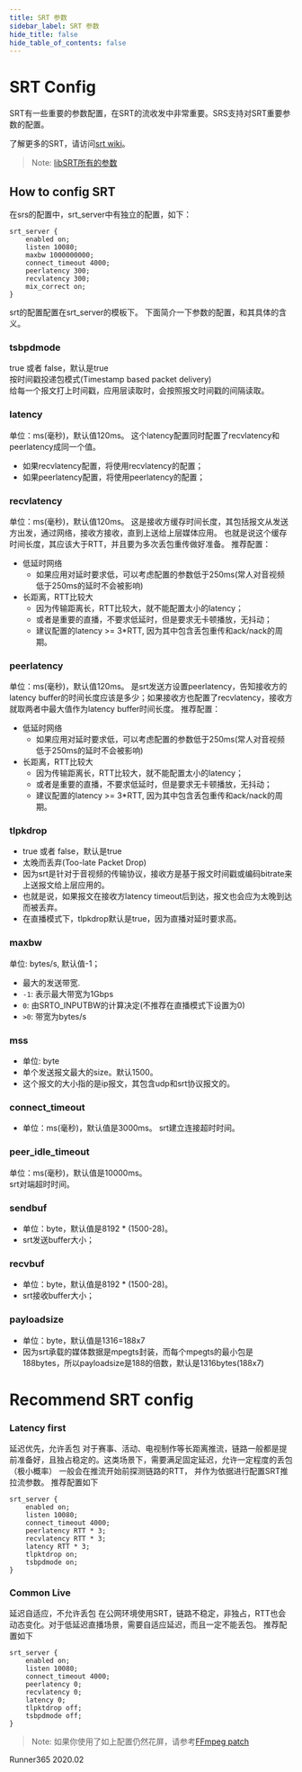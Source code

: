 ```yaml
---
title: SRT 参数
sidebar_label: SRT 参数
hide_title: false
hide_table_of_contents: false
---
```


# SRT Config

SRT有一些重要的参数配置，在SRT的流收发中非常重要。SRS支持对SRT重要参数的配置。

了解更多的SRT，请访问[srt wiki](https://github.com/ossrs/srs/wiki/v5_CN_SRTWiki)。
> Note: [libSRT所有的参数](https://github.com/Haivision/srt/blob/master/docs/API/API-socket-options.md#list-of-options)

## How to config SRT

在srs的配置中，srt_server中有独立的配置，如下：
```
srt_server {
    enabled on;
    listen 10080;
    maxbw 1000000000;
    connect_timeout 4000;
    peerlatency 300;
    recvlatency 300;
    mix_correct on;
}
```
srt的配置配置在srt_server的模板下。
下面简介一下参数的配置，和其具体的含义。

### tsbpdmode

true 或者 false，默认是true <br/>
按时间戳投递包模式(Timestamp based packet delivery)<br/>
给每一个报文打上时间戳，应用层读取时，会按照报文时间戳的间隔读取。<br/>

### latency

单位：ms(毫秒)，默认值120ms。 
这个latency配置同时配置了recvlatency和peerlatency成同一个值。
* 如果recvlatency配置，将使用recvlatency的配置；
* 如果peerlatency配置，将使用peerlatency的配置；

### recvlatency

单位：ms(毫秒)，默认值120ms。 
这是接收方缓存时间长度，其包括报文从发送方出发，通过网络，接收方接收，直到上送给上层媒体应用。
也就是说这个缓存时间长度，其应该大于RTT，并且要为多次丢包重传做好准备。
推荐配置：
* 低延时网络 
    - 如果应用对延时要求低，可以考虑配置的参数低于250ms(常人对音视频低于250ms的延时不会被影响)
* 长距离，RTT比较大 
    - 因为传输距离长，RTT比较大，就不能配置太小的latency；
    - 或者是重要的直播，不要求低延时，但是要求无卡顿播放，无抖动；
    - 建议配置的latency >= 3*RTT, 因为其中包含丢包重传和ack/nack的周期。

### peerlatency

单位：ms(毫秒)，默认值120ms。 
是srt发送方设置peerlatency，告知接收方的latency buffer的时间长度应该是多少；如果接收方也配置了recvlatency，接收方就取两者中最大值作为latency buffer时间长度。
推荐配置：
* 低延时网络 
    - 如果应用对延时要求低，可以考虑配置的参数低于250ms(常人对音视频低于250ms的延时不会被影响)
* 长距离，RTT比较大 
    - 因为传输距离长，RTT比较大，就不能配置太小的latency；
    - 或者是重要的直播，不要求低延时，但是要求无卡顿播放，无抖动；
    - 建议配置的latency >= 3*RTT, 因为其中包含丢包重传和ack/nack的周期。

### tlpkdrop

- true 或者 false，默认是true 
- 太晚而丢弃(Too-late Packet Drop)
- 因为srt是针对于音视频的传输协议，接收方是基于报文时间戳或编码bitrate来上送报文给上层应用的。
- 也就是说，如果报文在接收方latency timeout后到达，报文也会应为太晚到达而被丢弃。
- 在直播模式下，tlpkdrop默认是true，因为直播对延时要求高。

### maxbw

单位: bytes/s, 默认值-1；
-  最大的发送带宽.
- `-1`: 表示最大带宽为1Gbps
- `0`: 由SRTO_INPUTBW的计算决定(不推荐在直播模式下设置为0)
- `>0`: 带宽为bytes/s

### mss

- 单位: byte 
- 单个发送报文最大的size。默认1500。
- 这个报文的大小指的是ip报文，其包含udp和srt协议报文的。

### connect_timeout

- 单位：ms(毫秒)，默认值是3000ms。 
srt建立连接超时时间。

### peer_idle_timeout

单位：ms(毫秒)，默认值是10000ms。 <br/>
srt对端超时时间。

### sendbuf

- 单位：byte，默认值是8192 * (1500-28)。
- srt发送buffer大小；

### recvbuf

- 单位：byte，默认值是8192 * (1500-28)。
- srt接收buffer大小；

### payloadsize

- 单位：byte，默认值是1316=188x7 
- 因为srt承载的媒体数据是mpegts封装，而每个mpegts的最小包是188bytes，所以payloadsize是188的倍数，默认是1316bytes(188x7)

# Recommend SRT config
### Latency first
延迟优先，允许丢包
对于赛事、活动、电视制作等长距离推流，链路一般都是提前准备好，且独占稳定的。这类场景下，需要满足固定延迟，允许一定程度的丢包（极小概率）
一般会在推流开始前探测链路的RTT， 并作为依据进行配置SRT推拉流参数。
推荐配置如下

```
srt_server {
    enabled on;
    listen 10080;
    connect_timeout 4000;
    peerlatency RTT * 3;
    recvlatency RTT * 3;
    latency RTT * 3;
    tlpktdrop on;
    tsbpdmode on;
}
```

### Common Live
延迟自适应，不允许丢包
在公网环境使用SRT，链路不稳定，非独占，RTT也会动态变化。对于低延迟直播场景，需要自适应延迟，而且一定不能丢包。
推荐配置如下

```
srt_server {
    enabled on;
    listen 10080;
    connect_timeout 4000;
    peerlatency 0;
    recvlatency 0;
    latency 0;
    tlpktdrop off;
    tsbpdmode off;
}
```
> Note: 如果你使用了如上配置仍然花屏，请参考[FFmpeg patch](https://github.com/FFmpeg/FFmpeg/commit/9099046cc76c9e3bf02f62a237b4d444cdaf5b20)

Runner365 2020.02
